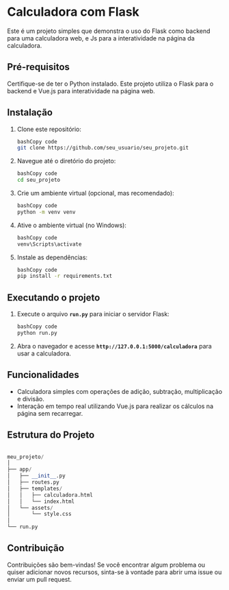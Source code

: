 # Calculadora com Flask

Este é um projeto simples que demonstra o uso do Flask como backend para uma calculadora web, e Js para a interatividade na página da calculadora.

## **Pré-requisitos**

Certifique-se de ter o Python instalado. Este projeto utiliza o Flask para o backend e Vue.js para interatividade na página web.

## **Instalação**

1. Clone este repositório:
    
    ```bash
    bashCopy code
    git clone https://github.com/seu_usuario/seu_projeto.git
    
    ```
    
2. Navegue até o diretório do projeto:
    
    ```bash
    bashCopy code
    cd seu_projeto
    
    ```
    
3. Crie um ambiente virtual (opcional, mas recomendado):
    
    ```bash
    bashCopy code
    python -m venv venv
    
    ```
    
4. Ative o ambiente virtual (no Windows):
    
    ```bash
    bashCopy code
    venv\Scripts\activate
    
    ```
    
5. Instale as dependências:
    
    ```bash
    bashCopy code
    pip install -r requirements.txt
    
    ```
    

## **Executando o projeto**

1. Execute o arquivo **`run.py`** para iniciar o servidor Flask:
    
    ```bash
    bashCopy code
    python run.py
    
    ```
    
2. Abra o navegador e acesse **`http://127.0.0.1:5000/calculadora`** para usar a calculadora.

## **Funcionalidades**

- Calculadora simples com operações de adição, subtração, multiplicação e divisão.
- Interação em tempo real utilizando Vue.js para realizar os cálculos na página sem recarregar.

## **Estrutura do Projeto**

```python

meu_projeto/
│
├── app/
│   ├── __init__.py
│   ├── routes.py
│   ├── templates/
│   │   ├── calculadora.html
│   │   └── index.html
│   └── assets/
│       └── style.css
│
└── run.py

```

## **Contribuição**

Contribuições são bem-vindas! Se você encontrar algum problema ou quiser adicionar novos recursos, sinta-se à vontade para abrir uma issue ou enviar um pull request.
